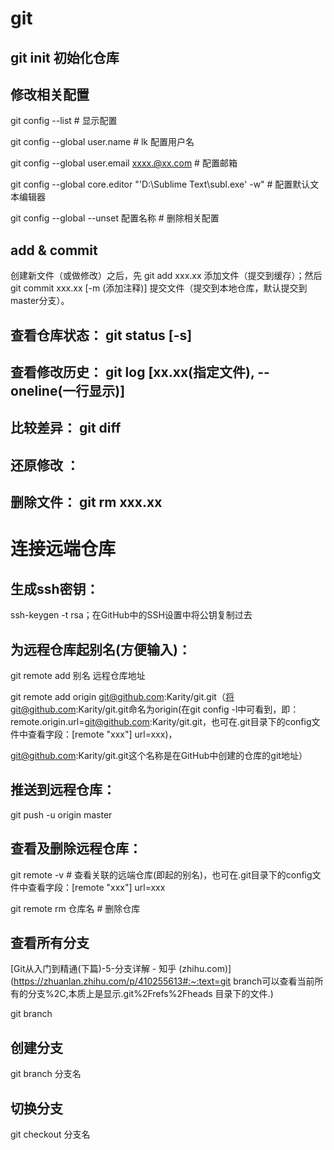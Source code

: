# git

## git init 初始化仓库

## 修改相关配置

git config --list  # 显示配置

git config --global user.name  # lk 配置用户名

git config --global user.email xxxx.@xx.com  # 配置邮箱

git config --global core.editor "'D:\Sublime Text\subl.exe' -w"  # 配置默认文本编辑器

git config --global --unset 配置名称  # 删除相关配置

## add & commit

创建新文件（或做修改）之后，先 git add xxx.xx 添加文件（提交到缓存）；然后 git commit xxx.xx [-m (添加注释)] 提交文件（提交到本地仓库，默认提交到master分支）。

## 查看仓库状态： git status [-s]

## 查看修改历史： git log [xx.xx(指定文件), --oneline(一行显示)]

## 比较差异： git diff

## 还原修改 ：

## 删除文件： git rm xxx.xx

# 连接远端仓库

## 生成ssh密钥： 

ssh-keygen -t rsa；在GitHub中的SSH设置中将公钥复制过去

## 为远程仓库起别名(方便输入)：

git remote add 别名 远程仓库地址

git remote add origin git@github.com:Karity/git.git（将git@github.com:Karity/git.git命名为origin(在git config -l中可看到，即：remote.origin.url=git@github.com:Karity/git.git，也可在.git目录下的config文件中查看字段：[remote "xxx"] url=xxx)，

git@github.com:Karity/git.git这个名称是在GitHub中创建的仓库的git地址）

## 推送到远程仓库：

git push -u origin master

## 查看及删除远程仓库：

git remote -v  # 查看关联的远端仓库(即起的别名)，也可在.git目录下的config文件中查看字段：[remote "xxx"] url=xxx

git remote rm 仓库名  # 删除仓库

## 查看所有分支

[Git从入门到精通(下篇)-5-分支详解 - 知乎 (zhihu.com)](https://zhuanlan.zhihu.com/p/410255613#:~:text=git branch可以查看当前所有的分支%2C,本质上是显示.git%2Frefs%2Fheads 目录下的文件.)

git branch

## 创建分支

git branch 分支名

## 切换分支

git checkout 分支名
